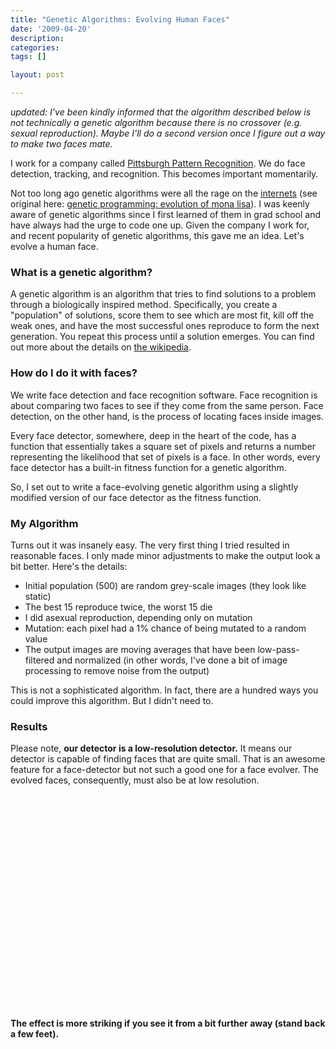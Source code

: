 ```yaml
---
title: "Genetic Algorithms: Evolving Human Faces"
date: '2009-04-20'
description:
categories:
tags: []

layout: post

---
```

<em>updated: I've been kindly informed that the algorithm described below is not technically a genetic algorithm because there is no crossover (e.g. sexual reproduction). Maybe I'll do a second version once I figure out a way to make two faces mate.</em>

I work for a company called <a href="www.pittpatt.com">Pittsburgh Pattern Recognition</a>. We do face detection, tracking, and recognition. This becomes important momentarily.

Not too long ago genetic algorithms were all the rage on the <a href="http://www.reddit.com/r/programming/comments/7i22c/genetic_programming_evolution_of_mona_lisa/">internets</a> (see original here: <a href="http://rogeralsing.com/2008/12/07/genetic-programming-evolution-of-mona-lisa/">genetic programming: evolution of mona lisa</a>). I was keenly aware of genetic algorithms since I first learned of them in grad school and have always had the urge to code one up. Given the company I work for, and recent popularity of genetic algorithms, this gave me an idea. Let's evolve a human face.
<h3>What is a genetic algorithm?</h3>
A genetic algorithm is an algorithm that tries to find solutions to a problem through a biologically inspired method. Specifically, you create a "population" of solutions, score them to see which are most fit, kill off the weak ones, and have the most successful ones reproduce to form the next generation. You repeat this process until a solution emerges. You can find out more about the details on <a href="http://en.wikipedia.org/wiki/Genetic_algorithm">the wikipedia</a>.
<h3>How do I do it with faces?</h3>
We write face detection and face recognition software. Face recognition is about comparing two faces to see if they come from the same person. Face detection, on the other hand, is the process of locating faces inside images.

Every face detector, somewhere, deep in the heart of the code, has a function that essentially takes a square set of pixels and returns a number representing the likelihood that set of pixels is a face. In other words, every face detector has a built-in fitness function for a genetic algorithm.

So, I set out to write a face-evolving genetic algorithm using a slightly modified version of our face detector as the fitness function.
<h3>My Algorithm</h3>
Turns out it was insanely easy. The very first thing I tried resulted in reasonable faces. I only made minor adjustments to make the output look a bit better. Here's the details:
<ul>
	<li>Initial population (500) are random grey-scale images (they look like static)</li>
	<li>The best 15 reproduce twice, the worst 15 die</li>
	<li>I did asexual reproduction, depending only on mutation</li>
	<li>Mutation: each pixel had a 1% chance of being mutated to a random value</li>
	<li>The output images are moving averages that have been low-pass-filtered and normalized (in other words, I've done a bit of image processing to remove noise from the output)</li>
</ul>
This is not a sophisticated algorithm. In fact, there are a hundred ways you could improve this algorithm. But I didn't need to.
<h3>Results</h3>
Please note, <strong>our detector is a low-resolution detector.</strong> It means our detector is capable of finding faces that are quite small. That is an awesome feature for a face-detector but not such a good one for a face evolver. The evolved faces, consequently, must also be at low resolution.

<object classid="clsid:d27cdb6e-ae6d-11cf-96b8-444553540000" width="425" height="344" codebase="http://download.macromedia.com/pub/shockwave/cabs/flash/swflash.cab#version=6,0,40,0"><param name="allowFullScreen" value="true" /><param name="allowscriptaccess" value="always" /><param name="src" value="http://www.youtube.com/v/qS5HWBNvf9U&amp;hl=en&amp;fs=1" /><embed type="application/x-shockwave-flash" width="425" height="344" src="http://www.youtube.com/v/qS5HWBNvf9U&amp;hl=en&amp;fs=1" allowscriptaccess="always" allowfullscreen="true"></embed></object>

<strong>The effect is more striking if you see it from a bit further away (stand back a few feet).</strong>